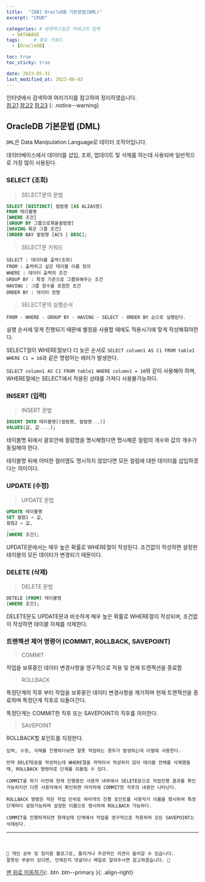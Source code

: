 ```yaml
---
title:  "[DB] OracleDB 기본문법(DML)"
excerpt: "CRUD"

categories: # 분류하고싶은 카테고리 입력
  - DATABASE
tags:     # 중요 키워드
  - [OracleDB]

toc: true
toc_sticky: true

date: 2023-05-31
last_modified_at: 2023-06-03
---
```



인터넷에서 검색하여 여러가지를 참고하여 정리하였습니다.    
[참고1](https://coding-factory.tistory.com/)
[참고2](https://m.blog.naver.com/regenesis90/222213840145)
[참고3](https://velog.io/@yunyoseob/Oracle-DB-SQL-%EA%B8%B0%EC%B4%88%EB%AC%B8%EB%B2%95-1%ED%8E%B8)
{: .notice--warning}


## OracleDB 기본문법 (DML)

`DML`은 Data Manipulation Language로 데이터 조작어입니다.

데이터베이스에서 데이터를 삽입, 조회, 업데이트 및 삭제를 하는데 사용되며 일반적으로 가장 많이 사용된다.

### SELECT (조회)

> SELECT문의 문법

```sql 
SELECT [DISTINCT] 컬럼명 [AS ALIAS명]
FROM 테이블명
[WHERE 조건]
[GROUP BY 그룹으로묶을컬럼명]
[HAVING 묶은 그룹 조건]
[ORDER BAY 컬럼명 [ACS | DESC]; 
```

> SELECT문 키워드

```
SELECT : 데이터를 출력(조회)
FROM : 출력하고 싶은 테이블 이름 정의
WHERE : 데이터 출력의 조건
GROUP BY : 특정 기준으로 그룹화해주는 조건
HAVING : 그룹 함수를 포함한 조건
ORDER BY : 데이터 정렬
```

> SELECT문의 실행순서

```
FROM - WHERE - GROUP BY - HAVING - SELECT - ORDER BY 순으로 실행된다.
```

실행 순서에 맞게 진행되기 때문에 별칭을 사용할 때에도 적용시기에 맞게 작성해줘야한다.

SELECT절이 WHERE절보다 더 늦은 순서로 `SELECT column1 AS C1 FROM table1 WHERE C1 = 10`과 같은 명령어는 에러가 발생한다.

`SELECT column1 AS C1 FROM table1 WHERE column1 = 10`와 같이 사용해야 하며, WHERE절에는 SELECT에서 적용된 상태를 가져다 사용불가능하다.

### INSERT (입력)

> INSERT 문법

```sql
INSERT INTO 테이블명[(컬럼명, 컬럼명...)]
VALUES(값, 값....);
```

테이블명 뒤에서 괄호안에 컬럼명을 명시해줬다면 명시해준 컬럼의 개수와 값의 개수가 동일해야 한다.

테이블명 뒤에 어떠한 컬러몀도 명시하지 않았다면 모든 컬럼에 대한 데이터를 삽입하겠다는 의미이다.

### UPDATE (수정)

> UPDATE 문법

```sql 
UPDATE 테이블명
SET 컬럼1 = 값,
컬럼2 = 값,
...
[WHERE 조건];
```

UPDATE문에서는 매우 높은 확률로 WHERE절이 작성된다. 조건없이 작성하면 설정한 테이블의 모든 데이터가 변경되기 때문이다.

### DELETE (삭제)

> DELETE 문법

```sql 
DETELE [FROM] 테이블명
[WHERE 조건];
```

DELETE문도 UPDATE문과 비슷하게 매우 높은 확률로 WHERE절이 작성되며, 조건없이 작성하면 테이블 자체를 삭제한다.


### 트랜젝션 제어 명령어 (COMMIT, ROLLBACK, SAVEPOINT)

> COMMIT

작업을 보류중인 데이터 변경사항을 영구적으로 적용 및 현재 트랜젝션을 종료함

> ROLLBACK

특정단계의 직후 부터 작업을 보류중인 데이터 변경사항을 제거하며 현재 트랜젝션을 종료하며 특정단계 직후로 되돌아간다.

특정단계는 COMMIT한 직후 또는 SAVEPOINT의 직후를 의미한다.

> SAVEPOINT

ROLLBACK할 포인트를 지정한다.

``` 
입력, 수정, 삭제를 진행하다보면 잘못 작업하는 경우가 발생하는데 이럴때 사용한다. 

만약 DELETE문을 작성하는데 WHERE절을 까먹어서 작성하지 않아 테이블 전체를 삭제했을 때, ROLLBACK 명령어로 단계를 되돌릴 수 있다.

COMMIT을 하기 이전에 현재 진행중인 사용자 내부에서 SELETE문으로 작업진행 결과를 확인 가능하지만 다른 사용자에서 확인하면 마지막에 COMMIT한 직후의 내용만 나타난다.

ROLLBACK 명령은 작은 작업 단위로 여러개의 진행 포인트를 사용자가 이름을 명시하여 특정 단계마다 설정가능하며 설정한 이름으로 명시하여 ROLLBACK 가능하다.

COMMIT을 진행하게되면 현재상태 단계에서 작업을 영구적으로 적용하며 모든 SAVEPOINT는 삭제된다.
```




***
<br>

    📢 개인 공부 및 정리용 블로그로, 틀리거나 주관적인 의견이 들어갈 수 있습니다.
    잘못된 부분이 있다면, 언제든지 댓글이나 메일로 알려주시면 참고하겠습니다. 🔔

[맨 위로 이동하기](#){: .btn .btn--primary }{: .align-right}